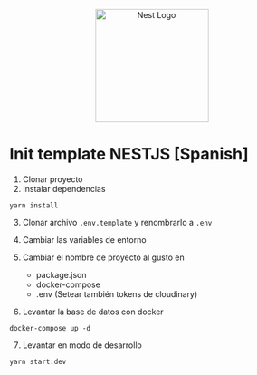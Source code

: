 <p align="center">
  <a href="http://nestjs.com/" target="blank"><img src="https://nestjs.com/img/logo-small.svg" width="200" alt="Nest Logo" /></a>
</p>


# Init template NESTJS [Spanish]

1. Clonar proyecto
2. Instalar dependencias
```
yarn install
```
3. Clonar archivo ```.env.template``` y renombrarlo a ```.env```
4. Cambiar las variables de entorno
5. Cambiar el nombre de proyecto al gusto en
    - package.json
    - docker-compose
    - .env (Setear también tokens de cloudinary)

6. Levantar la base de datos con docker
```
docker-compose up -d
```
7. Levantar en modo de desarrollo
```
yarn start:dev
```